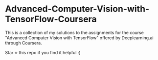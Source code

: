 # Advanced-Computer-Vision-with-TensorFlow-Coursera
This is a collection of my solutions to the assignments for the course "Advanced Computer Vision with TensorFlow" 
offered by Deeplearning.ai through Coursera.

Star ⭐️ this repo if you find it helpful :)
